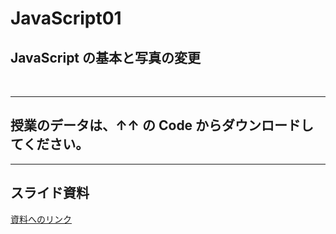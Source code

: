 # JavaScript01

## JavaScript の基本と写真の変更

<br>

---

## 授業のデータは、↑↑ の Code からダウンロードしてください。

---

## スライド資料

[資料へのリンク](https://drive.google.com/file/d/1uAVj-Oe7oWdrR1w4N1Gv-S1_F0w8YZLo/view?usp=sharing)
<br>

